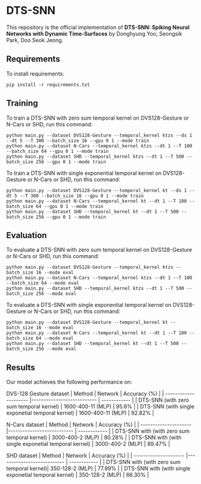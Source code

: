 # DTS-SNN
This repository is the official implementation of **DTS-SNN: Spiking Neural Networks with Dynamic Time-Surfaces** by Donghyung Yoo, Seongsik Park, Doo Seok Jeong.

## Requirements
To install requirements:

```setup
pip install -r requirements.txt
```

## Training

To train a DTS-SNN with zero sum temporal kernel on DVS128-Gesture or N-Cars or SHD, run this command:
```train
python main.py --dataset DVS128-Gesture --temporal_kernel ktzs --ds 1 --dt 5 --T 300 --batch_size 16 --gpu 0 1 --mode train
python main.py --dataset N-Cars --temporal_kernel ktzs --dt 1 --T 100 --batch_size 64 --gpu 0 1 --mode train
python main.py --dataset SHD --temporal_kernel ktzs --dt 1 --T 500 --batch_size 256 --gpu 0 1 --mode train
```

To train a DTS-SNN with single exponential temporal kernel on DVS128-Gesture or N-Cars or SHD, run this command:
```train
python main.py --dataset DVS128-Gesture --temporal_kernel kt --ds 1 --dt 5 --T 300 --batch_size 16 --gpu 0 1 --mode train
python main.py --dataset N-Cars --temporal_kernel kt --dt 1 --T 100 --batch_size 64 --gpu 0 1 --mode train
python main.py --dataset SHD --temporal_kernel kt --dt 1 --T 500 --batch_size 256 --gpu 0 1 --mode train
```

## Evaluation

To evaluate a DTS-SNN with zero sum temporal kernel on DVS128-Gesture or N-Cars or SHD, run this command:
```evaluation
python main.py --dataset DVS128-Gesture --temporal_kernel ktzs --batch_size 16 --mode eval
python main.py --dataset N-Cars --temporal_kernel ktzs --dt 1 --T 100 --batch_size 64 --mode eval
python main.py --dataset SHD --temporal_kernel ktzs --dt 1 --T 500 --batch_size 256 --mode eval
```

To evaluate a DTS-SNN with single exponential temporal kernel on DVS128-Gesture or N-Cars or SHD, run this command:
```evaluation
python main.py --dataset DVS128-Gesture --temporal_kernel kt --batch_size 16 --mode eval
python main.py --dataset N-Cars --temporal_kernel kt --dt 1 --T 100 --batch_size 64 --mode eval
python main.py --dataset SHD --temporal_kernel kt --dt 1 --T 500 --batch_size 256 --mode eval
```

## Results
Our model achieves the following performance on: 

DVS-128 Gesture dataset
| Method                | Network                    | Accuracy (%) |
| --------------------- |--------------------------- | ------------ |
| DTS-SNN (with zero sum temporal kernel) | 1600-400-11 (MLP)          | 95.6%        |
| DTS-SNN (with single exponetial temporal kernel)  | 1600-400-11 (MLP)          | 92.82%       |

N-Cars dataset
| Method                | Network                    | Accuracy (%) |
| --------------------- |--------------------------- | ------------ |
| DTS-SNN with (with zero sum temporal kernel) | 3000-400-2 (MLP)           | 90.28%       |
| DTS-SNN with (with single exponetial temporal kernel)  | 3000-400-2 (MLP)           | 89.47%       |

SHD dataset
| Method                | Network                    | Accuracy (%) |
| --------------------- |--------------------------- | ------------ |
| DTS-SNN with (with zero sum temporal kernel)| 350-128-2 (MLP)            | 77.99%       |
| DTS-SNN with (with single exponetial temporal kernel)  | 350-128-2 (MLP)            | 66.30%       |

